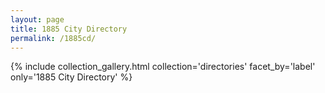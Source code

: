 ```yaml
---
layout: page
title: 1885 City Directory
permalink: /1885cd/
---
```


{% include collection_gallery.html collection='directories' facet_by='label' only='1885 City Directory' %}
